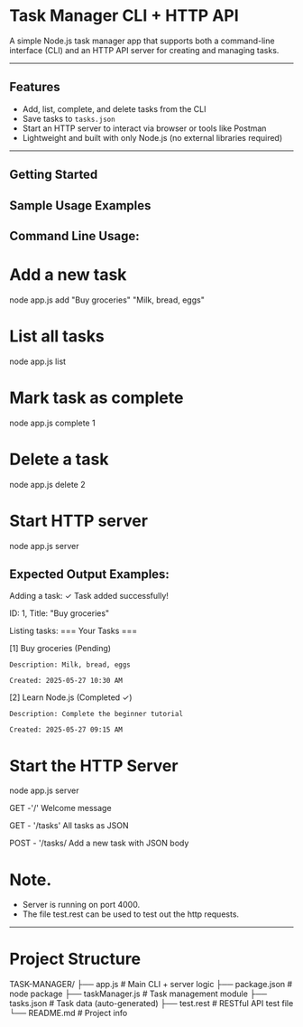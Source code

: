 # Task Manager CLI + HTTP API

A simple Node.js task manager app that supports both a command-line interface (CLI) and an HTTP API server for creating and managing tasks.

---

## Features

- Add, list, complete, and delete tasks from the CLI
- Save tasks to `tasks.json`
- Start an HTTP server to interact via browser or tools like Postman
- Lightweight and built with only Node.js (no external libraries required)

---

## Getting Started

## Sample Usage Examples
## Command Line Usage:
# Add a new task

node app.js add "Buy groceries" "Milk, bread, eggs"

# List all tasks

node app.js list

# Mark task as complete

node app.js complete 1

# Delete a task

node app.js delete 2

# Start HTTP server

node app.js server

## Expected Output Examples:
Adding a task:
✓ Task added successfully!

ID: 1, Title: "Buy groceries"

Listing tasks:
=== Your Tasks ===

[1] Buy groceries (Pending)

    Description: Milk, bread, eggs

    Created: 2025-05-27 10:30 AM 

[2] Learn Node.js (Completed ✓)

    Description: Complete the beginner tutorial

    Created: 2025-05-27 09:15 AM


# Start the HTTP Server
node app.js server

GET -'/' Welcome message

GET - '/tasks' All tasks as JSON

POST - '/tasks/  Add a new task with JSON body

# Note.
- Server is running on port 4000.
- The file test.rest can be used to test out the http requests.

---
# Project Structure

TASK-MANAGER/
├── app.js             # Main CLI + server logic
├── package.json       # node package
├── taskManager.js     # Task management module
├── tasks.json         # Task data (auto-generated)
├── test.rest          # RESTful API test file
└── README.md          # Project info
